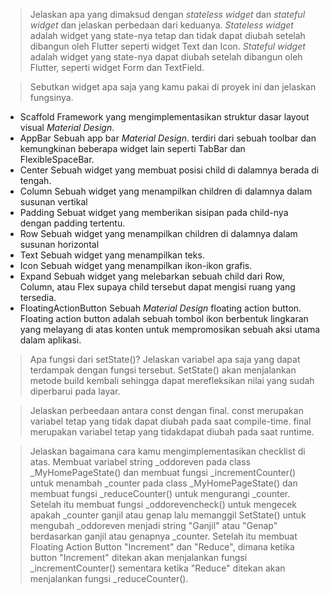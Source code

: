 > Jelaskan apa yang dimaksud dengan *stateless widget* dan *stateful widget* dan jelaskan perbedaan dari keduanya.
*Stateless widget* adalah widget yang state-nya tetap dan tidak dapat diubah setelah dibangun oleh Flutter seperti widget Text dan Icon. *Stateful widget* adalah widget yang state-nya dapat diubah setelah dibangun oleh Flutter, seperti widget Form dan TextField.

> Sebutkan widget apa saja yang kamu pakai di proyek ini dan jelaskan fungsinya.
* Scaffold
Framework yang mengimplementasikan struktur dasar layout visual *Material Design*. 
* AppBar
Sebuah app bar *Material Design*. terdiri dari sebuah toolbar dan kemungkinan beberapa widget lain seperti TabBar dan FlexibleSpaceBar. 
* Center
Sebuah widget yang membuat posisi child di dalamnya berada di tengah.
* Column
Sebuah widget yang menampilkan children di dalamnya dalam susunan vertikal
* Padding
Sebuat widget yang memberikan sisipan pada child-nya dengan padding tertentu.
* Row
Sebuah widget yang menampilkan children di dalamnya dalam susunan horizontal
* Text
Sebuah widget yang menampilkan teks.
* Icon
Sebuah widget yang menampilkan ikon-ikon grafis.
* Expand
Sebuah widget yang melebarkan sebuah child dari Row, Column, atau Flex supaya child tersebut dapat mengisi ruang yang tersedia.
* FloatingActionButton
Sebuah *Material Design* floating action button. Floating action button adalah sebuah tombol ikon berbentuk lingkaran yang melayang di atas konten untuk mempromosikan sebuah aksi utama dalam aplikasi.

> Apa fungsi dari setState()? Jelaskan variabel apa saja yang dapat terdampak dengan fungsi tersebut.
SetState() akan menjalankan metode build kembali sehingga dapat merefleksikan nilai yang sudah diperbarui pada layar.

> Jelaskan perbeedaan antara const dengan final.
const merupakan variabel tetap yang tidak dapat diubah pada saat compile-time. final merupakan variabel tetap yang tidakdapat diubah pada saat runtime.

> Jelaskan bagaimana cara kamu mengimplementasikan checklist di atas.
Membuat variabel string \_oddoreven pada class \_MyHomePageState() dan membuat fungsi \_incrementCounter() untuk menambah \_counter pada class \_MyHomePageState() dan membuat fungsi \_reduceCounter() untuk mengurangi \_counter. Setelah itu membuat fungsi \_oddorevencheck() untuk mengecek apakah \_counter ganjil atau genap lalu memanggil SetState() untuk mengubah \_oddoreven menjadi string "Ganjil" atau "Genap" berdasarkan ganjil atau genapnya \_counter. Setelah itu membuat Floating Action Button "Increment" dan "Reduce", dimana ketika button "Increment" ditekan akan menjalankan fungsi \_incrementCounter() sementara ketika "Reduce" ditekan akan menjalankan fungsi \_reduceCounter().
